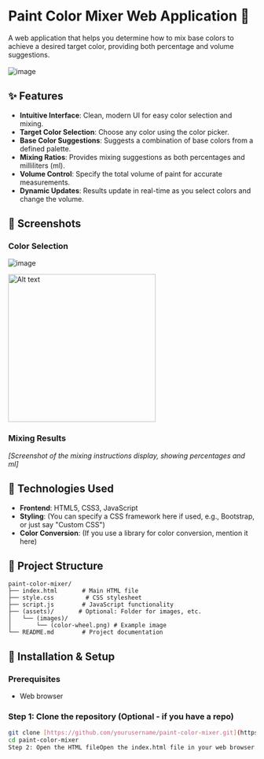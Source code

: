 # Paint Color Mixer Web Application 🎨

A web application that helps you determine how to mix base colors to achieve a desired target color, providing both percentage and volume suggestions.
<br><br>
![image](https://github.com/user-attachments/assets/ae557904-64ae-4c73-ab7a-1edfd339745e)
<br>
## ✨ Features

-   **Intuitive Interface**: Clean, modern UI for easy color selection and mixing.
-   **Target Color Selection**: Choose any color using the color picker.
-   **Base Color Suggestions**: Suggests a combination of base colors from a defined palette.
-   **Mixing Ratios**: Provides mixing suggestions as both percentages and milliliters (ml).
-   **Volume Control**: Specify the total volume of paint for accurate measurements.
-   **Dynamic Updates**: Results update in real-time as you select colors and change the volume.

## 📱 Screenshots

### Color Selection

![image](https://github.com/user-attachments/assets/531f76b3-65ca-438f-96f3-0a54f6639d76)

<img src="https://github.com/user-attachments/assets/531f76b3-65ca-438f-96f3-0a54f6639d76" alt="Alt text" width="300">


### Mixing Results

*[Screenshot of the mixing instructions display, showing percentages and ml]*

## 🔧 Technologies Used

-   **Frontend**: HTML5, CSS3, JavaScript
-   **Styling**: (You can specify a CSS framework here if used, e.g., Bootstrap, or just say "Custom CSS")
-   **Color Conversion**: (If you use a library for color conversion, mention it here)

## 📁 Project Structure

```
paint-color-mixer/
├── index.html       # Main HTML file
├── style.css         # CSS stylesheet
├── script.js        # JavaScript functionality
├── (assets)/       # Optional: Folder for images, etc.
│   └── (images)/
│       └── (color-wheel.png) # Example image
└── README.md        # Project documentation
```

## 🚀 Installation & Setup

### Prerequisites

-   Web browser

### Step 1: Clone the repository (Optional - if you have a repo)

```bash
git clone [https://github.com/yourusername/paint-color-mixer.git](https://github.com/yourusername/paint-color-mixer.git)
cd paint-color-mixer
Step 2: Open the HTML fileOpen the index.html file in your web browser.🖥️ UsageSelect a target color using the color picker.Enter the total volume of paint you want to mix (in ml).View the suggested base colors, their percentages, and amounts.[Image or diagram illustrating how to use the color picker and input volume]🧠 Learning OutcomesThis project demonstrates:HTML Structure: Creating the layout for the color mixer application.CSS Styling: Designing a user-friendly and visually appealing interface.JavaScript Interactivity: Implementing dynamic updates and calculations.DOM Manipulation: Accessing and modifying HTML elements with JavaScript.Event Handling: Responding to user input (color selection, volume change).Color Model Conversion: (If applicable) Converting between color formats (e.g., hex to RGB).Basic Color Theory: (To some extent) Applying principles of color mixing.📝 Future EnhancementsLarger Color Palette: Expand the range of base colors.More Accurate Mixing Algorithm: Implement a more sophisticated color mixing model.User-Defined Base Colors: Allow users to customize the base color palette.Color Libraries Integration: Utilize external libraries for advanced color manipulation.Improved UI/UX: Enhance the design and user experience.Save/Load Palettes: Allow users to save and load custom color palettes.🐛 TroubleshootingDisplay issues: Ensure you are using a modern web browser with JavaScript enabled.Color Accuracy: Note that the application provides an approximation of real-world paint mixing.👥 ContributingContributions are welcome! Please feel free to submit a Pull Request.Fork the repositoryCreate your feature branch (git checkout -b feature/AmazingFeature)Commit your changes (git commit -m 'Add some AmazingFeature')Push to the branch (git push origin feature/AmazingFeature)Open a Pull Request🙏 Acknowledgements(Add any libraries, resources, or people you want to acknowledge)
